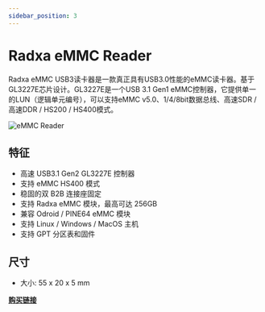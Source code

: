 ```yaml
---
sidebar_position: 3
---
```


# Radxa eMMC Reader

Radxa eMMC USB3读卡器是一款真正具有USB3.0性能的eMMC读卡器。基于GL3227E芯片设计。GL3227E是一个USB 3.1 Gen1 eMMC控制器，它提供单一的LUN（逻辑单元编号），可以支持eMMC v5.0、1/4/8bit数据总线、高速SDR /高速DDR / HS200 / HS400模式。

![eMMC Reader](/img/accessories/emmc-reader.webp)

## 特征

- 高速 USB3.1 Gen2 GL3227E 控制器
- 支持 eMMC HS400 模式
- 稳固的双 B2B 连接座固定
- 支持 Radxa eMMC 模块，最高可达 256GB
- 兼容 Odroid / PINE64 eMMC 模块
- 支持 Linux / Windows / MacOS 主机
- 支持 GPT 分区表和固件

## 尺寸

- 大小: 55 x 20 x 5 mm

[**购买链接**](https://radxa.com/products/accessories/emmc-usb3-reader#buy)
